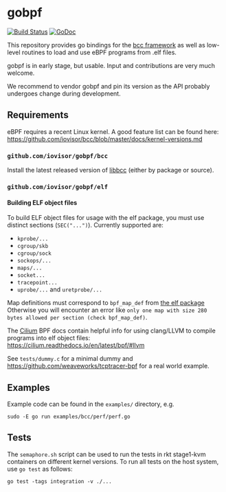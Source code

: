 # gobpf

[![Build Status](https://semaphoreci.com/api/v1/alban/gobpf-2/branches/master/badge.svg)](https://semaphoreci.com/alban/gobpf-2) [![GoDoc](https://godoc.org/github.com/golang/gddo?status.svg)](http://godoc.org/github.com/iovisor/gobpf)

This repository provides go bindings for the [bcc framework](https://github.com/iovisor/bcc)
as well as low-level routines to load and use eBPF programs from .elf
files.

gobpf is in early stage, but usable. Input and contributions are very much welcome.

We recommend to vendor gobpf and pin its version as the API probably
undergoes change during development.

## Requirements

eBPF requires a recent Linux kernel. A good feature list can be found here:
https://github.com/iovisor/bcc/blob/master/docs/kernel-versions.md

### `github.com/iovisor/gobpf/bcc`

Install the latest released version of [libbcc](https://github.com/iovisor/bcc/blob/master/INSTALL.md)
(either by package or source).

### `github.com/iovisor/gobpf/elf`

#### Building ELF object files

To build ELF object files for usage with the elf package, you must use distinct
sections (`SEC("...")`). Currently supported are:

* `kprobe/...`
* `cgroup/skb`
* `cgroup/sock`
* `sockops/...`
* `maps/...`
* `socket...`
* `tracepoint...`
* `uprobe/...` and `uretprobe/...`

Map definitions must correspond to `bpf_map_def` from [the elf package](https://github.com/iovisor/gobpf/blob/master/elf/include/bpf_map.h)
Otherwise you will encounter an error like `only one map with size 280 bytes allowed per section (check bpf_map_def)`.

The [Cilium](https://github.com/cilium/cilium) BPF docs contain helpful info
for using clang/LLVM to compile programs into elf object files:
https://cilium.readthedocs.io/en/latest/bpf/#llvm

See `tests/dummy.c` for a minimal dummy and https://github.com/weaveworks/tcptracer-bpf
for a real world example.

## Examples

Example code can be found in the `examples/` directory, e.g.

```
sudo -E go run examples/bcc/perf/perf.go
```

## Tests

The `semaphore.sh` script can be used to run the tests in rkt stage1-kvm
containers on different kernel versions. To run all tests on the host system,
use `go test` as follows:

```
go test -tags integration -v ./...
```
